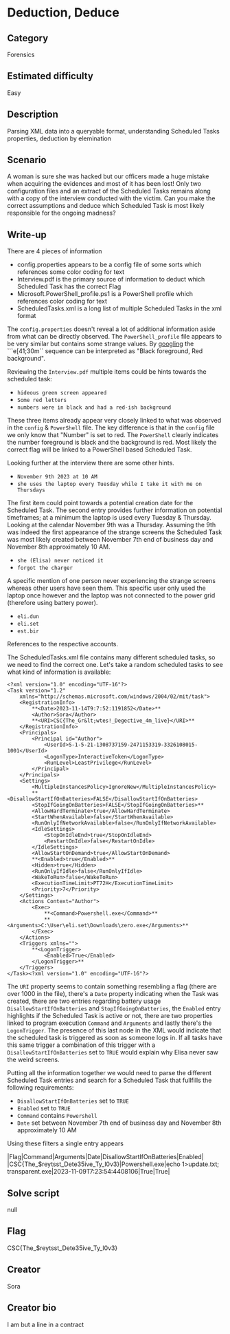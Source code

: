 # Deduction, Deduce

## Category
Forensics

## Estimated difficulty
Easy

## Description
Parsing XML data into a queryable format, understanding Scheduled Tasks properties, deduction by elemination

## Scenario
A woman is sure she was hacked but our officers made a huge mistake when acquiring the evidences and most of it has been lost! Only two configuration files and an extract of the Scheduled Tasks remains along with a copy of the interview conducted with the victim. Can you make the correct assumptions and deduce which Scheduled Task is most likely responsible for the ongoing madness?

## Write-up
There are 4 pieces of information
- config.properties appears to be a config file of some sorts which references some color coding for text
- Interview.pdf is the primary source of information to deduct which Scheduled Task has the correct Flag
- Microsoft.PowerShell_profile.ps1 is a PowerShell profile which references color coding for text
- ScheduledTasks.xml is a long list of multiple Scheduled Tasks in the xml format

The `config.properties` doesn't reveal a lot of additional information aside from what can be directly observed. The `PowerShell_profile` file appears to be very similar but contains some strange values. By [googling]("https://en.wikipedia.org/wiki/ANSI_escape_code#Colors_") the ```e[41;30m`` sequence can be interpreted as "Black foreground, Red background". 

Reviewing the `Interview.pdf` multiple items could be hints towards the scheduled task:

- `hideous green screen appeared`
- `Some red letters`
- `numbers were in black and had a red-ish background` 

These three items already appear very closely linked to what was observed in the `config` & `PowerShell` file. The key difference is that in the `config` file we only know that "Number" is set to red. The `PowerShell` clearly indicates the number foreground is black and the background is red. Most likely the correct flag will be linked to a PowerShell based Scheduled Task.

Looking further at the interview there are some other hints.

- `November 9th 2023 at 10 AM`
- `she uses the laptop every Tuesday while I take it with me on Thursdays`

The first item could point towards a potential creation date for the Scheduled Task. The second entry provides further information on potential timeframes; at a minimum the laptop is used every Tuesday & Thursday. Looking at the calendar November 9th was a Thursday. Assuming the 9th was indeed the first appearance of the strange screens the Scheduled Task was most likely created between November 7th end of business day and November 8th approximately 10 AM.

- `she (Elisa) never noticed it`
- `forgot the charger`

A specific mention of one person never experiencing the strange screens whereas other users have seen them. This specific user only used the laptop once however and the laptop was not connected to the power grid (therefore using battery power).

- `eli.dun`
- `eli.set`
- `est.bir`

References to the respective accounts.

The ScheduledTasks.xml file contains many different scheduled tasks, so we need to find the correct one. Let's take a random scheduled tasks to see what kind of information is available:

```
<?xml version="1.0" encoding="UTF-16"?>
<Task version="1.2"
    xmlns="http://schemas.microsoft.com/windows/2004/02/mit/task">
    <RegistrationInfo>
        **<Date>2023-11-14T9:7:52:1191852</Date>**
        <Author>Sora</Author>
        **<URI>CSC{The_Gr&lt;wtes!_Degective_4m_live}</URI>**
    </RegistrationInfo>
    <Principals>
        <Principal id="Author">
            <UserId>S-1-5-21-1308737159-2471153319-3326108015-1001</UserId>
            <LogonType>InteractiveToken</LogonType>
            <RunLevel>LeastPrivilege</RunLevel>
        </Principal>
    </Principals>
    <Settings>
        <MultipleInstancesPolicy>IgnoreNew</MultipleInstancesPolicy>
        **<DisallowStartIfOnBatteries>FALSE</DisallowStartIfOnBatteries>
        <StopIfGoingOnBatteries>FALSE</StopIfGoingOnBatteries>**
        <AllowHardTerminate>true</AllowHardTerminate>
        <StartWhenAvailable>false</StartWhenAvailable>
        <RunOnlyIfNetworkAvailable>false</RunOnlyIfNetworkAvailable>
        <IdleSettings>
            <StopOnIdleEnd>true</StopOnIdleEnd>
            <RestartOnIdle>false</RestartOnIdle>
        </IdleSettings>
        <AllowStartOnDemand>true</AllowStartOnDemand>
        **<Enabled>true</Enabled>**
        <Hidden>true</Hidden>
        <RunOnlyIfIdle>false</RunOnlyIfIdle>
        <WakeToRun>false</WakeToRun>
        <ExecutionTimeLimit>PT72H</ExecutionTimeLimit>
        <Priority>7</Priority>
    </Settings>
    <Actions Context="Author">
        <Exec>
            **<Command>Powershell.exe</Command>**
            **<Arguments>C:\User\eli.set\Downloads\zero.exe</Arguments>**
        </Exec>
    </Actions>
    <Triggers xmlns="">
        **<LogonTrigger>
            <Enabled>True</Enabled>
        </LogonTrigger>**
    </Triggers>
</Task><?xml version="1.0" encoding="UTF-16"?>
```

The `URI` property seems to contain something resembling a flag (there are over 1000 in the file), there's a `Date` property indicating when the Task was created, there are two entries regarding battery usage `DisallowStartIfOnBatteries` and `StopIfGoingOnBatteries`, the `Enabled` entry highlights if the Scheduled Task is active or not, there are two properties linked to program execution `Command` and `Arguments` and lastly there's the `LogonTrigger`. The presence of this last node in the XML would indicate that the scheduled task is triggered as soon as someone logs in. If all tasks have this same trigger a combination of this trigger with a `DisallowStartIfOnBatteries` set to `TRUE` would explain why Elisa never saw the weird screens.

Putting all the information together we would need to parse the different Scheduled Task entries and search for a Scheduled Task that fullfills the following requirements:

- `DisallowStartIfOnBatteries` set to `TRUE`
- `Enabled` set to `TRUE`
- `Command` contains `Powershell`
- `Date` set between November 7th end of business day and November 8th approximately 10 AM

Using these filters a single entry appears

|Flag|Command|Arguments|Date|DisallowStartIfOnBatteries|Enabled|
|CSC{The_$reytsst_Dete35ive_Ty_l0v3}|Powershell.exe|echo 1>update.txt; transparent.exe|2023-11-09T7:23:54:4408106|True|True|

## Solve script
null

## Flag
CSC{The_$reytsst_Dete35ive_Ty_l0v3}

## Creator
Sora

## Creator bio
I am but a line in a contract
